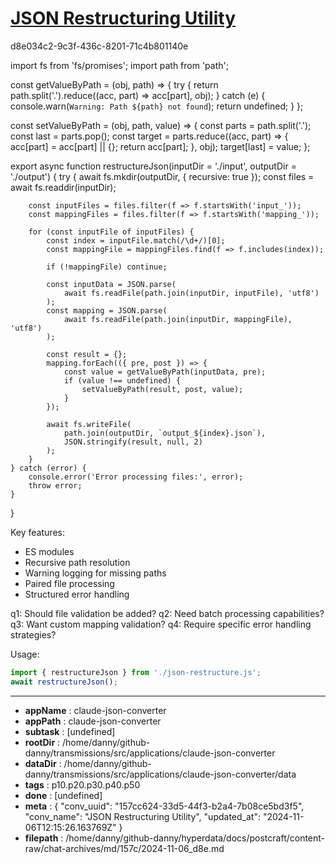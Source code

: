 # [JSON Restructuring Utility](https://claude.ai/chat/157cc624-33d5-44f3-b2a4-7b08ce5bd3f5)

d8e034c2-9c3f-436c-8201-71c4b801140e

 

<antArtifact identifier="json-restructure" type="application/vnd.ant.code" language="javascript" title="JSON Restructure Utility">
import fs from 'fs/promises';
import path from 'path';

const getValueByPath = (obj, path) => {
    try {
        return path.split('.').reduce((acc, part) => acc[part], obj);
    } catch (e) {
        console.warn(`Warning: Path ${path} not found`);
        return undefined;
    }
};

const setValueByPath = (obj, path, value) => {
    const parts = path.split('.');
    const last = parts.pop();
    const target = parts.reduce((acc, part) => {
        acc[part] = acc[part] || {};
        return acc[part];
    }, obj);
    target[last] = value;
};

export async function restructureJson(inputDir = './input', outputDir = './output') {
    try {
        await fs.mkdir(outputDir, { recursive: true });
        const files = await fs.readdir(inputDir);
        
        const inputFiles = files.filter(f => f.startsWith('input_'));
        const mappingFiles = files.filter(f => f.startsWith('mapping_'));

        for (const inputFile of inputFiles) {
            const index = inputFile.match(/\d+/)[0];
            const mappingFile = mappingFiles.find(f => f.includes(index));
            
            if (!mappingFile) continue;

            const inputData = JSON.parse(
                await fs.readFile(path.join(inputDir, inputFile), 'utf8')
            );
            const mapping = JSON.parse(
                await fs.readFile(path.join(inputDir, mappingFile), 'utf8')
            );

            const result = {};
            mapping.forEach(({ pre, post }) => {
                const value = getValueByPath(inputData, pre);
                if (value !== undefined) {
                    setValueByPath(result, post, value);
                }
            });

            await fs.writeFile(
                path.join(outputDir, `output_${index}.json`),
                JSON.stringify(result, null, 2)
            );
        }
    } catch (error) {
        console.error('Error processing files:', error);
        throw error;
    }
}
</antArtifact>

Key features:
- ES modules
- Recursive path resolution
- Warning logging for missing paths
- Paired file processing
- Structured error handling

q1: Should file validation be added?
q2: Need batch processing capabilities?
q3: Want custom mapping validation?
q4: Require specific error handling strategies?

Usage:
```javascript
import { restructureJson } from './json-restructure.js';
await restructureJson();
```

---

* **appName** : claude-json-converter
* **appPath** : claude-json-converter
* **subtask** : [undefined]
* **rootDir** : /home/danny/github-danny/transmissions/src/applications/claude-json-converter
* **dataDir** : /home/danny/github-danny/transmissions/src/applications/claude-json-converter/data
* **tags** : p10.p20.p30.p40.p50
* **done** : [undefined]
* **meta** : {
  "conv_uuid": "157cc624-33d5-44f3-b2a4-7b08ce5bd3f5",
  "conv_name": "JSON Restructuring Utility",
  "updated_at": "2024-11-06T12:15:26.163769Z"
}
* **filepath** : /home/danny/github-danny/hyperdata/docs/postcraft/content-raw/chat-archives/md/157c/2024-11-06_d8e.md